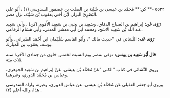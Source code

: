 ٥٥٣٢ -** كن:** مُحَمَّد بن عيسى بن شَيْبَة بن الصلت بن عصفور السدوسي (١) ، أَبُو علي البَصْرِيّ البزاز، ابْن أخي يعقوب بْن شَيْبَة، نزل مصر.

**رَوَى عَن:** إبراهيم بن الصباح الدقاق، وسَعِيد بن يحيى بن سَعِيد الأُمَوِي (كن) ، وأبي سَعِيد عَبد اللَّه بْن سَعِيد الاشج، ومحمد ابن أَبي معشر المدني، وأبي هشام الرفاعي.

**رَوَى عَنه:** النَّسَائي في "حديث مالك "، وأَبُو القاسم سُلَيْمان ابن أَحْمَدَ الطبراني، وأَبُو يوسف يعقوب بن المبارك.

**قال أَبُو سَعِيد بن يونس:** توفي بمصر يوم السبت لخمس خلون من جمادى الآخرة سنة ثلاث مئة.

وروى النَّسَائي في كتاب "الكنى "عَنْ مُحَمَّد بْن عِيسَى، عَنْ إبراهيم بن سَعِيد الجوهري، وعباس بن مُحَمَّد الدوري، وغيرهما.

وروى أبو جعفر العقيلي عَن مُحَمَّد بْنِ عيسى، عن عباس الدوري، وغيره، واراه السدوسي هذا، والله أعلم (٢) .